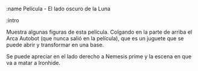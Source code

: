 :name
Película - El lado oscuro de la Luna

:intro

Muestra algunas figuras de esta película. Colgando en la parte de arriba
el Arca Autobot (que nunca salió en la película), que es un juguete que se 
puede abrir y transformar en una base. 

Se puede apreciar en el lado derecho a Nemesis prime y la escena en que va 
a matar a Ironhide.
